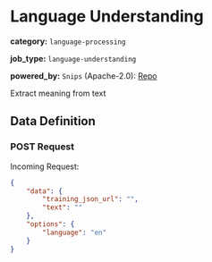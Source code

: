 # Language Understanding

**category:** `language-processing`

**job_type:** `language-understanding`

**powered_by:** `Snips` (Apache-2.0): [Repo](https://github.com/snipsco/snips-nlu)

Extract meaning from text

## Data Definition

### POST Request

Incoming Request:

```json
{
	"data": {
		"training_json_url": "",
		"text": ""
	},
	"options": {
		"language": "en"
	}
}
```
